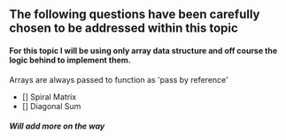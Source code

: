 ## The following questions have been carefully chosen to be addressed within this topic
#### For this topic I will be using only array data structure and off course the logic behind to implement them.
Arrays are always passed to function as 'pass by reference'

- [] Spiral Matrix
- [] Diagonal Sum

##### Will add more on the way

